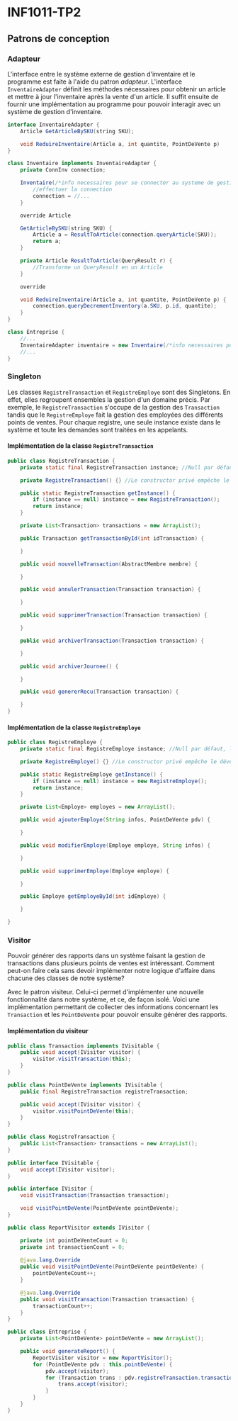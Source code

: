 # INF1011-TP2

## Patrons de conception

### Adapteur

L'interface entre le système externe de gestion d'inventaire et le programme est faite à l'aide du patron *adapteur*.
L'interface `InventaireAdapter` définit les méthodes nécessaires pour obtenir un article et mettre à jour l'inventaire
après la vente d'un article.
Il suffit ensuite de fournir une implémentation au programme pour pouvoir interagir avec un système de gestion
d'inventaire.

```Java
interface InventaireAdapter {
    Article GetArticleBySKU(string SKU);

    void ReduireInventaire(Article a, int quantite, PointDeVente p)
}

class Inventaire implements InventaireAdapter {
    private ConnInv connection;

    Inventaire(/*info necessaires pour se connecter au systeme de gestion d'inventaire*/) {
        //effectuer la connection
        connection = //...
    }

    override Article

    GetArticleBySKU(string SKU) {
        Article a = ResultToArticle(connection.queryArticle(SKU));
        return a;
    }

    private Article ResultToArticle(QueryResult r) {
        //Transforme un QueryResult en un Article
    }

    override

    void ReduireInventaire(Article a, int quantite, PointDeVente p) {
        connection.queryDecrementInventory(a.SKU, p.id, quantite);
    }
}

class Entreprise {
    //...
    InventaireAdapter inventaire = new Inventaire(/*info necessaires pour se connecter au systeme de gestion d'inventaire*/)
    //...
}
```

### Singleton

Les classes ``RegistreTransaction`` et ``RegistreEmploye`` sont des Singletons. En effet, elles regroupent ensembles la
gestion d'un domaine précis.
Par exemple, le ``RegistreTransaction`` s'occupe de la gestion des ``Transaction`` tandis que le ``RegistreEmploye``
fait la gestion des employées des différents points de ventes.
Pour chaque registre, une seule instance existe dans le système et toute les demandes sont traitées en les appelants.

#### Implémentation de la classe ``RegistreTransaction``

```Java
public class RegistreTransaction {
    private static final RegistreTransaction instance; //Null par défaut, l'instance sera créée au premier appel de la méthode getInstance()

    private RegistreTransaction() {} //Le constructor privé empêche le développeur de créer une nouvelle instance.

    public static RegistreTransaction getInstance() {
        if (instance == null) instance = new RegistreTransaction();
        return instance;
    }

    private List<Transaction> transactions = new ArrayList();

    public Transaction getTransactionById(int idTransaction) {

    }

    public void nouvelleTransaction(AbstractMembre membre) {

    }

    public void annulerTransaction(Transaction transaction) {

    }

    public void supprimerTransaction(Transaction transaction) {

    }

    public void archiverTransaction(Transaction transaction) {

    }

    public void archiverJournee() {

    }

    public void genererRecu(Transaction transaction) {

    }
}
```

#### Implémentation de la classe ``RegistreEmploye``

```Java
public class RegistreEmploye {
    private static final RegistreEmploye instance; //Null par défaut, l'instance sera créée au premier appel de la méthode getInstance()

    private RegistreEmploye() {} //Le constructor privé empêche le développeur de créer une nouvelle instance.

    public static RegistreEmploye getInstance() {
        if (instance == null) instance = new RegistreEmploye();
        return instance;
    }

    private List<Employe> employes = new ArrayList();

    public void ajouterEmploye(String infos, PointDeVente pdv) {

    }

    public void modifierEmploye(Employe employe, String infos) {

    }

    public void supprimerEmploye(Employe employe) {

    }

    public Employe getEmployeById(int idEmploye) {

    }

}
```

### Visitor

Pouvoir générer des rapports dans un système faisant la gestion de transactions dans plusieurs points de ventes est
intéressant.
Comment peut-on faire cela sans devoir implémenter notre logique d'affaire dans chacune des classes de notre système?

Avec le patron visiteur. Celui-ci permet d'implémenter une nouvelle fonctionnalité dans notre système, et ce, de façon
isolé.
Voici une implémentation permettant de collecter des informations concernant les ``Transaction`` et les ``PointDeVente``
pour pouvoir ensuite générer des rapports.

#### Implémentation du visiteur

```Java
public class Transaction implements IVisitable {
    public void accept(IVisitor visitor) {
        visitor.visitTransaction(this);
    }
}

public class PointDeVente implements IVisitable {
    public final RegistreTransaction registreTransaction;

    public void accept(IVisitor visitor) {
        visitor.visitPointDeVente(this);
    }
}

public class RegistreTransaction {
    public List<Transaction> transactions = new ArrayList();
}

public interface IVisitable {
    void accept(IVisitor visitor);
}

public interface IVisitor {
    void visitTransaction(Transaction transaction);

    void visitPointDeVente(PointDeVente pointDeVente);
}

public class ReportVisitor extends IVisitor {

    private int pointDeVenteCount = 0;
    private int transactionCount = 0;
    
    @java.lang.Override
    public void visitPointDeVente(PointDeVente pointDeVente) {
        pointDeVenteCount++;
    }

    @java.lang.Override
    public void visitTransaction(Transaction transaction) {
        transactionCount++;    
    }
}

public class Entreprise {
    private List<PointDeVente> pointDeVente = new ArrayList();

    public void generateReport() {
        ReportVisitor visitor = new ReportVisitor();
        for (PointDeVente pdv : this.pointDeVente) {
            pdv.accept(visitor);
            for (Transaction trans : pdv.registreTransaction.transactions) {
                trans.accept(visitor);
            }
        }
    }
}
```